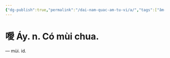 ```yaml
---
{"dg-publish":true,"permalink":"/dai-nam-quac-am-tu-vi/a/","tags":["âm-tự-vị"],"created":"2025-08-16T13:57:17.376+07:00"}
---
```


# 噯 Áy. n. Có mùi chua.


— mùi. id.